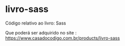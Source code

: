 # livro-sass
Código relativo ao livro: Sass

Que poderá ser adquirido no site : https://www.casadocodigo.com.br/products/livro-sass
